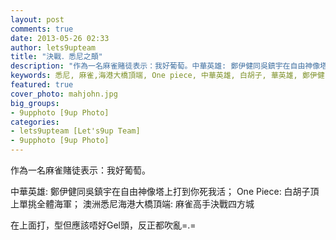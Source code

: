 ```yaml
---
layout: post
comments: true
date: 2013-05-26 02:33
author: lets9upteam
title: "決戰．悉尼之顛"
description: "作為一名麻雀賭徒表示：我好葡萄。中華英雄: 鄭伊健同吳鎮宇在自由神像塔上打到你死我活；One Piece: 白胡子頂上單挑全體海軍；澳洲悉尼海港大橋頂端: 麻雀高手決戰四方城。在上面打，型但應該唔好Gel頭，反正都吹亂"
keywords: 悉尼, 麻雀,海港大橋頂端, One piece, 中華英雄, 白胡子, 華英雄, 鄭伊健, Mahjohn, Gambling, Syndey, 
featured: true
cover_photo: mahjohn.jpg
big_groups: 
- 9upphoto [9up Photo]
categories: 
- lets9upteam [Let's9up Team]
- 9upphoto [9up Photo]
---
```


作為一名麻雀賭徒表示：我好葡萄。

中華英雄: 鄭伊健同吳鎮宇在自由神像塔上打到你死我活；
One Piece: 白胡子頂上單挑全體海軍；
澳洲悉尼海港大橋頂端: 麻雀高手決戰四方城

在上面打，型但應該唔好Gel頭，反正都吹亂=.=